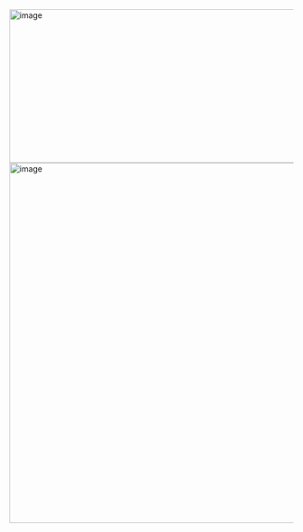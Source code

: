 <img width="599" height="272" alt="image" src="https://github.com/user-attachments/assets/1c45167a-5943-4066-bf81-fb364dd34871" />
<img width="598" height="638" alt="image" src="https://github.com/user-attachments/assets/368639a3-32f8-4882-bae7-94a6f4b8b19f" />
